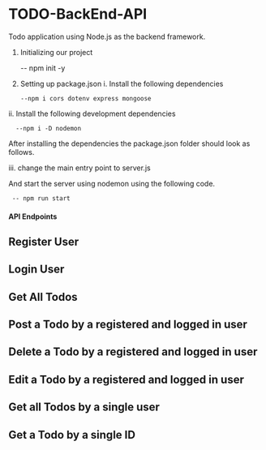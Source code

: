 # TODO-BackEnd-API

Todo application using Node.js as the backend framework.

1.  Initializing our project

    -- npm init -y

2.  Setting up package.json
    i. Install the following dependencies

        --npm i cors dotenv express mongoose

ii. Install the following development dependencies

      --npm i -D nodemon

After installing the dependencies the package.json folder should look as follows.

<!-- // package.json
{
  "name": "mern-todo",
  "version": "1.0.0",
  "description": "",
  "main": "index.js",
  "scripts": {
    "test": "echo \"Error: no test specified\" && exit 1"
  },
  "keywords": [],
  "author": "",
  "license": "ISC",
  "dependencies": {
    "config": "^3.3.6",
    "cors": "^2.8.5",
    "dotenv": "^10.0.0",
    "express": "^4.17.1",
    "mongoose": "^5.13.2"
  },
  "devDependencies": {
    "nodemon": "^2.0.11"
  }
} -->

iii. change the main entry point to server.js

  <!-- "scripts": {
    "test": "echo \"Error: no test specified\" && exit 1",
    "start": "nodemon index.js"
  } -->

And start the server using nodemon using the following code.

     -- npm run start

#### API Endpoints

## Register User

## Login User

## Get All Todos

## Post a Todo by a registered and logged in user

## Delete a Todo by a registered and logged in user

## Edit a Todo by a registered and logged in user

## Get all Todos by a single user

## Get a Todo by a single ID
